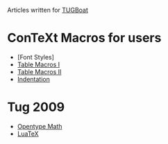 Articles written for [TUGBoat]

ConTeXt Macros for users
========================

* [Font Styles]
* [Table Macros I]
* [Table Macros II]
* [Indentation]

Tug 2009
========
* [Opentype Math]
* [LuaTeX]

[TUGBoat]:http://www.tug.org/tugboat/
[Font Stlye]:http://www.tug.org/TUGboat/Articles/tb28-2/tb89mahajan.pdf
[Table Macros I]:http://www.tug.org/TUGboat/Articles/tb28-3/tb90mahajan.pdf
[Table Macros II]:http://www.tug.org/TUGboat/Articles/tb29-1/tb91mahajan.pdf
[Indentation]:http://www.tug.org/TUGboat/Articles/tb29-2/tb92mahajan.pdf
[Opentype Math]:http://www.tug.org/members/TUGboat/tb30-2/tb95mahajan-cmath.pdf
[LuaTeX]:http://www.tug.org/members/TUGboat/tb30-2/tb95mahajan-luatex.pdf 
